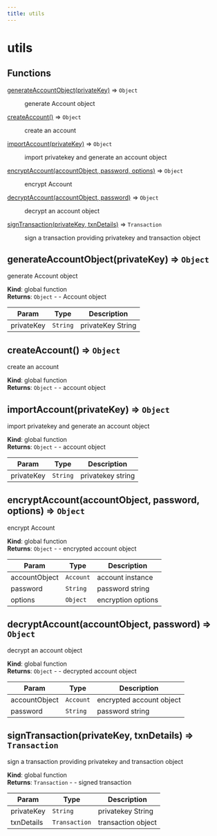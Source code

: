 ```yaml
---
title: utils
---
```


# utils

## Functions

<dl>
<dt><a href="#generateAccountObject">generateAccountObject(privateKey)</a> ⇒ <code>Object</code></dt>
<dd><p>generate Account object</p>
</dd>
<dt><a href="#createAccount">createAccount()</a> ⇒ <code>Object</code></dt>
<dd><p>create an account</p>
</dd>
<dt><a href="#importAccount">importAccount(privateKey)</a> ⇒ <code>Object</code></dt>
<dd><p>import privatekey and generate an account object</p>
</dd>
<dt><a href="#encryptAccount">encryptAccount(accountObject, password, options)</a> ⇒ <code>Object</code></dt>
<dd><p>encrypt Account</p>
</dd>
<dt><a href="#decryptAccount">decryptAccount(accountObject, password)</a> ⇒ <code>Object</code></dt>
<dd><p>decrypt an account object</p>
</dd>
<dt><a href="#signTransaction">signTransaction(privateKey, txnDetails)</a> ⇒ <code>Transaction</code></dt>
<dd><p>sign a transaction providing privatekey and transaction object</p>
</dd>
</dl>

<a name="generateAccountObject"></a>

## generateAccountObject(privateKey) ⇒ <code>Object</code>
generate Account object

**Kind**: global function  
**Returns**: <code>Object</code> - - Account object  

| Param | Type | Description |
| --- | --- | --- |
| privateKey | <code>String</code> | privateKey String |

<a name="createAccount"></a>

## createAccount() ⇒ <code>Object</code>
create an account

**Kind**: global function  
**Returns**: <code>Object</code> - - account object  
<a name="importAccount"></a>

## importAccount(privateKey) ⇒ <code>Object</code>
import privatekey and generate an account object

**Kind**: global function  
**Returns**: <code>Object</code> - - account object  

| Param | Type | Description |
| --- | --- | --- |
| privateKey | <code>String</code> | privatekey string |

<a name="encryptAccount"></a>

## encryptAccount(accountObject, password, options) ⇒ <code>Object</code>
encrypt Account

**Kind**: global function  
**Returns**: <code>Object</code> - - encrypted account object  

| Param | Type | Description |
| --- | --- | --- |
| accountObject | <code>Account</code> | account instance |
| password | <code>String</code> | password string |
| options | <code>Object</code> | encryption options |

<a name="decryptAccount"></a>

## decryptAccount(accountObject, password) ⇒ <code>Object</code>
decrypt an account object

**Kind**: global function  
**Returns**: <code>Object</code> - - decrypted account object  

| Param | Type | Description |
| --- | --- | --- |
| accountObject | <code>Account</code> | encrypted account object |
| password | <code>String</code> | password string |

<a name="signTransaction"></a>

## signTransaction(privateKey, txnDetails) ⇒ <code>Transaction</code>
sign a transaction providing privatekey and transaction object

**Kind**: global function  
**Returns**: <code>Transaction</code> - - signed transaction  

| Param | Type | Description |
| --- | --- | --- |
| privateKey | <code>String</code> | privatekey String |
| txnDetails | <code>Transaction</code> | transaction object |

